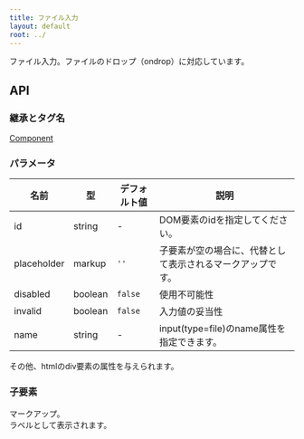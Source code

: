 ```yaml
---
title: ファイル入力
layout: default
root: ../
---
```


ファイル入力。ファイルのドロップ（ondrop）に対応しています。


API
--------

### 継承とタグ名

[Component](component)

### パラメータ

| 名前 | 型 | デフォルト値 | 説明 |
| ---- | -- | ----------- | ---- |
| id | string | - | DOM要素のidを指定してください。 |
| placeholder | markup | `''` | 子要素が空の場合に、代替として表示されるマークアップです。 |
| disabled | boolean | `false` | 使用不可能性 |
| invalid | boolean | `false` | 入力値の妥当性 |
| name | string | - | input(type=file)のname属性を指定できます。 |

その他、htmlのdiv要素の属性を与えられます。

### 子要素

マークアップ。  
ラベルとして表示されます。